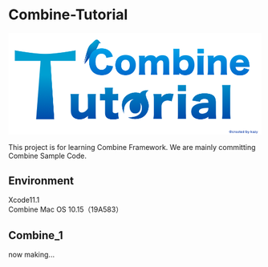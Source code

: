# Combine-Tutorial

<div align="center">
  <img width="800" alt="screenshot_1" src="https://github.com/kazy-dev/Combine-Tutorial/blob/master/Combine-Tutorial/Screenshots/Combine-Tutorial-LOGO.png">
</div>

This project is for learning Combine Framework.
We are mainly committing Combine Sample Code.

## Environment
Xcode11.1  
Combine
Mac OS 10.15（19A583）  

## Combine_1
now making...
